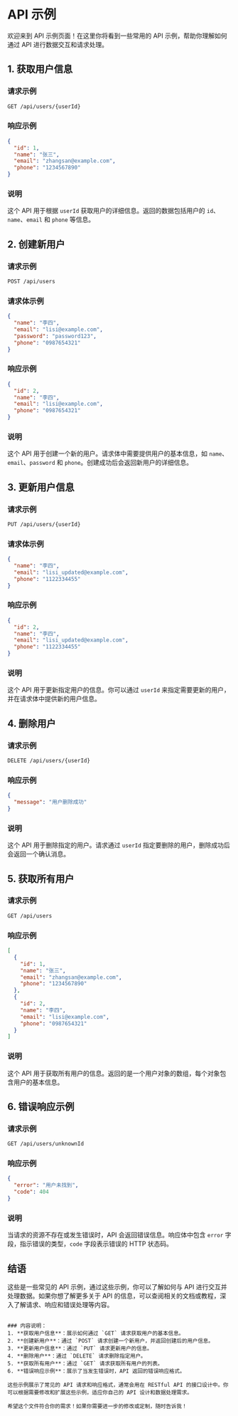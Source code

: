 # API 示例

欢迎来到 API 示例页面！在这里你将看到一些常用的 API 示例，帮助你理解如何通过 API 进行数据交互和请求处理。

## 1. 获取用户信息

### 请求示例

```bash
GET /api/users/{userId}
```

### 响应示例

```json
{
  "id": 1,
  "name": "张三",
  "email": "zhangsan@example.com",
  "phone": "1234567890"
}
```

### 说明

这个 API 用于根据 `userId` 获取用户的详细信息。返回的数据包括用户的 `id`、`name`、`email` 和 `phone` 等信息。

## 2. 创建新用户

### 请求示例

```bash
POST /api/users
```

### 请求体示例

```json
{
  "name": "李四",
  "email": "lisi@example.com",
  "password": "password123",
  "phone": "0987654321"
}
```

### 响应示例

```json
{
  "id": 2,
  "name": "李四",
  "email": "lisi@example.com",
  "phone": "0987654321"
}
```

### 说明

这个 API 用于创建一个新的用户。请求体中需要提供用户的基本信息，如 `name`、`email`、`password` 和 `phone`。创建成功后会返回新用户的详细信息。

## 3. 更新用户信息

### 请求示例

```bash
PUT /api/users/{userId}
```

### 请求体示例

```json
{
  "name": "李四",
  "email": "lisi_updated@example.com",
  "phone": "1122334455"
}
```

### 响应示例

```json
{
  "id": 2,
  "name": "李四",
  "email": "lisi_updated@example.com",
  "phone": "1122334455"
}
```

### 说明

这个 API 用于更新指定用户的信息。你可以通过 `userId` 来指定需要更新的用户，并在请求体中提供新的用户信息。

## 4. 删除用户

### 请求示例

```bash
DELETE /api/users/{userId}
```

### 响应示例

```json
{
  "message": "用户删除成功"
}
```

### 说明

这个 API 用于删除指定的用户。请求通过 `userId` 指定要删除的用户，删除成功后会返回一个确认消息。

## 5. 获取所有用户

### 请求示例

```bash
GET /api/users
```

### 响应示例

```json
[
  {
    "id": 1,
    "name": "张三",
    "email": "zhangsan@example.com",
    "phone": "1234567890"
  },
  {
    "id": 2,
    "name": "李四",
    "email": "lisi@example.com",
    "phone": "0987654321"
  }
]
```

### 说明

这个 API 用于获取所有用户的信息。返回的是一个用户对象的数组，每个对象包含用户的基本信息。

## 6. 错误响应示例

### 请求示例

```bash
GET /api/users/unknownId
```

### 响应示例

```json
{
  "error": "用户未找到",
  "code": 404
}
```

### 说明

当请求的资源不存在或发生错误时，API 会返回错误信息。响应体中包含 `error` 字段，指示错误的类型，`code` 字段表示错误的 HTTP 状态码。

## 结语

这些是一些常见的 API 示例，通过这些示例，你可以了解如何与 API 进行交互并处理数据。如果你想了解更多关于 API 的信息，可以查阅相关的文档或教程，深入了解请求、响应和错误处理等内容。

```

### 内容说明：
1. **获取用户信息**：展示如何通过 `GET` 请求获取用户的基本信息。
2. **创建新用户**：通过 `POST` 请求创建一个新用户，并返回创建后的用户信息。
3. **更新用户信息**：通过 `PUT` 请求更新用户的信息。
4. **删除用户**：通过 `DELETE` 请求删除指定用户。
5. **获取所有用户**：通过 `GET` 请求获取所有用户的列表。
6. **错误响应示例**：展示了当发生错误时，API 返回的错误响应格式。

这些示例展示了常见的 API 请求和响应格式，通常会用在 RESTful API 的接口设计中。你可以根据需要修改和扩展这些示例，适应你自己的 API 设计和数据处理需求。

希望这个文件符合你的需求！如果你需要进一步的修改或定制，随时告诉我！
```

```

```
